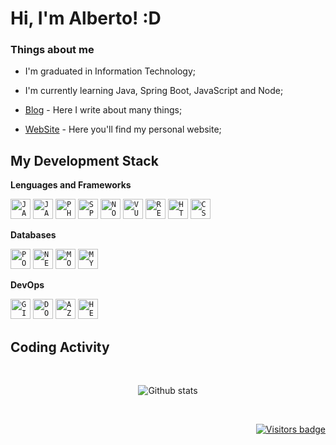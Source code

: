 #  Hi, I'm Alberto! :D 

### Things about me

- I'm graduated in Information Technology;

- I'm currently learning Java, Spring Boot, JavaScript and Node; 

- [Blog](https://albertholopes.medium.com/) - Here I write about many things;

- [WebSite](https://albertolopes.vercel.app/) - Here you'll find my personal website;

## My Development Stack

**Lenguages and Frameworks**

<code><img height="32" src="https://www.vectorlogo.zone/logos/java/java-icon.svg" alt="JAVA"/></code>
<code><img height="32" src="https://www.vectorlogo.zone/logos/javascript/javascript-icon.svg" alt="JAVASCRIPT"/></code>
<code><img height="32" src="https://www.vectorlogo.zone/logos/php/php-icon.svg" alt="PHP"/></code>
<code><img height="32" src="https://www.vectorlogo.zone/logos/springio/springio-icon.svg" alt="SPRING"/></code>
<code><img height="32" src="https://www.vectorlogo.zone/logos/nodejs/nodejs-horizontal.svg" alt="NODE"/></code>
<code><img height="32" src="https://www.vectorlogo.zone/logos/vuejs/vuejs-icon.svg" alt="VUEJS"/></code>
<code><img height="32" src="https://www.vectorlogo.zone/logos/reactjs/reactjs-icon.svg" alt="REACTJS"/></code>
<code><img height="32" src="https://www.vectorlogo.zone/logos/nodejs/nodejs-icon.svg" alt="HTML5"/></code>
<code><img height="32" src="https://www.vectorlogo.zone/logos/expressjs/expressjs-icon.svg" alt="CSS"/></code>

**Databases**

<code><img height="32" src="https://www.vectorlogo.zone/logos/postgresql/postgresql-icon.svg" alt="POSTGRESQL"/></code>
<code><img height="32" src="https://www.vectorlogo.zone/logos/neo4j/neo4j-icon.svg" alt="NEO4J"/></code>
<code><img height="32" src="https://www.vectorlogo.zone/logos/mongodb/mongodb-icon.svg" alt="MONGODB"/></code>
<code><img height="32" src="https://www.vectorlogo.zone/logos/mysql/mysql-icon.svg" alt="MYSQL"/></code>

**DevOps**

<code><img height="32" src="https://www.vectorlogo.zone/logos/git-scm/git-scm-icon.svg" alt="GIT"/></code>
<code><img height="32" src="https://www.vectorlogo.zone/logos/docker/docker-icon.svg" alt="DOCKER"/></code>
<code><img height="32" src="https://www.vectorlogo.zone/logos/microsoft_azure/microsoft_azure-icon.svg" alt="AZURE"/></code>
<code><img height="32" src="https://www.vectorlogo.zone/logos/heroku/heroku-icon.svg" alt="HEROKU"/></code>

## Coding Activity

<br/>

<p align="center">
  <img src="https://github-readme-stats.vercel.app/api?username=albertolopes&show_icons=true&theme=dracula" alt="Github stats" />
</p>

<br/>

<p align="right">
  <a href="https://badges.pufler.dev">
      <img src="https://badges.pufler.dev/visits/albertolopes/albertolopes" alt="Visitors badge" />
   </a>
</p>
